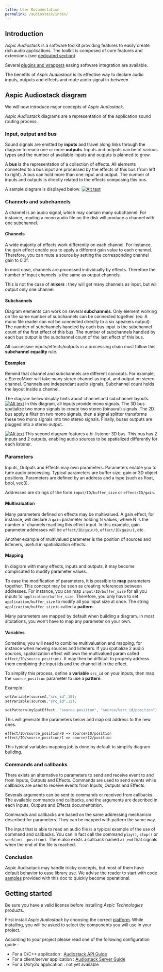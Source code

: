 ```yaml
---
title: User Documentation
permalink: /audiostack/index/
---
```


Introduction
-----
*Aspic Audiostack* is a software toolkit providing features to easily create rich audio applications. The toolkit is composed of core features and extensions (see [dedicated section](404)).

Several [plugins and wrappers](404) easing software integration are available.

The benefits of *Aspic Audiostack* is its effective way to declare audio inputs, outputs and effects and route audio signal in-between.

Aspic Audiostack diagram
-----
We will now introduce major concepts of *Aspic Audiostack*. 

*Aspic Audiostack* diagrams are a representation of the application sound routing process.

### Input, output and bus

Sound signals are emitted by **inputs** and travel along links through the diagram to reach one or more **outputs**. Inputs and outputs can be of various types and the number of available inputs and outputs is planned to grow.

A **bus** is the representation of a collection of effects. All elements connected to a bus input are processed by the effects of this bus (from left to right). A bus can hold more than one input and output. The number of inputs and outputs is directly related to the effects composing this bus.

A sample diagram is displayed below:
[![Alt text](../img/diagram.png)](../img/diagram.png)

### Channels and subchannels

A channel is an audio signal, which may contain many subchannel. For instance, reading a mono audio file on the disk will produce a channel with one subchannel.

#### Channels

A wide majority of effects work differently on each channel. For instance, the gain effect enable you to apply a different gain value to each channel. Therefore, you can mute a source by setting the corresponding channel gain to 0.0f.

In most case, channels are processed individually by effects. Therefore the number of input channels is the same as output channels.

This is not the case of **mixers** : they will get many channels as input, but will output only one channel. 

#### Subchannels

Diagram elements can work on several **subchannels**. Only element working on the same number of subchannels can be connected together. (ex: A mono file reader can not be connected directly to a six speakers output). The number of subchannels handled by each bus input is the subchannel count of the first effect of this bus. The number of subchannels handled by each bus output is the subchannel count of the last effect of this bus.

All successive inputs/effects/outputs in a processing chain must follow this **subchannel equality** rule.

#### Examples

Remind that channel and subchannels are different concepts. For example, a StereoMixer will take many stereo channel as input, and output on stereo channel. Channels are independant audio signals, Subchannel count holds the layout inside a channel.



The diagram below display hints about channel and subchannel layouts.
[![Alt text](../img/channels_1.png)](../img/channels_1.png)
In this diagram, all inputs provide mono signals. The 3D bus spatialize two mono signals to create two stereo (binaural) signals. The 2D bus apply a filter on two mono signals, then a signal splitter transforms these two mono signals into two stereo signals. Finally, buses outputs are plugged into a stereo output.

[![Alt text](../img/channels_2.png)](../img/channels_2.png)
This second diagram features a bi-listener 3D bus. This bus has 2 inputs and 2 outputs, enabling audio sources to be spatialized differently for each listener.

### Parameters

Inputs, Outputs and Effects may own parameters. Parameters enable you to tune audio processing. Typical parameters are buffer size, gain or 3D object positions. Parameters are defined by an address and a type (such as float, bool, vec3).

Addresses are strings of the form  `input/ID/buffer_size` or `effect/ID/gain`. 

#### Multivaluation

Many parameters defined on effects may be multivalued. A gain effect, for instance, will declare a `gain` parameter holding N values, where N is the number of channels reaching this effect input. In this example, gain parameter addresses will be `effect/ID/gain/0`, `effect/ID/gain/1`, etc.

Another example of multivalued parameter is the position of sources and listeners, usefull in spatialization effects. 

#### Mapping

In diagram with many effects, inputs and outputs, it may become complicated to modify parameter values.

To ease the modification of parameters, it is possible to **map** parameters together. This concept may be seen as creating references between addresses. For instance, you can map `input/ID/buffer_size` for all you inputs to `application/buffer_size`. Therefore, you only have to set `application/buffer_size` to modify all you input size at once. The string `application/buffer_size` is called a **pattern**.

Many parameters are mapped by default when building a diagram. In most situtations, you won't have to map any parameter on your own. 

#### Variables

Sometime, you will need to combine multivaluation and mapping, for instance when moving sources and listeners. If you spatialize 2 audio sources, spatialization effect will own the multivalued param called `effect/ID/source_position/`. It may then be difficult to properly address them combining the input ids and the channel id in the effect. 

To simplify this process, define a **variable** `src_id` on your inputs, then map the `source_position` parameter to use a **pattern**.

Example :
```cpp
setVariable(sourceA,"src_id",10);
setVariable(sourceB,"src_id",12);

setPattern(mySpatEffect, "source_position", "source/%src_id/position");
```

This will generate the parameters below and map old address to the new ones.
```console
effect/ID/source_position/0 => source/10/position
effect/ID/source_position/1 => source/12/position
```
 

This typical variables mapping job is done by default to simplify diagram building.

### Commands and callbacks

There exists an alternative to parameters to send and receive event to and from Inputs, Outputs and Effects. Commands are used to send events while callbacks are used to receive events from Inputs, Outputs and Effects.

Severals arguments can be sent to commands or received from callbacks. The available commands and callbacks, and the arguments are described in each Inputs, Outputs and Effects documentation.

Commands and callbacks are based on the same addressing mechanism described for parameters. They can be mapped with pattern the same way.

The input that is able to read an audio file is a typical example of the use of command and callbacks. You can in fact call the command ```play()```, ```stop()``` or ```seek(int _position)```. There also exists a callback named ```at_end``` that signals when the end of the file is reached.

### Conclusion
 
Aspic Audisotack may handle tricky concepts, but most of them have default behavior to ease library use. We advise the reader to start with code [samples](../Samples) provided with this doc to quickly become operational.




Getting started
-----
Be sure you have a valid license before installing *Aspic Technologies* products.

First install *Aspic Audiostack* by choosing the correct [platform](404). While installing, you will be asked to select the components you will use in your project.

According to your project please read one of the following configuration guide :

- For a C/C++ application : [Audiostack API Guide](../AudiostackAPI)
- For a client/server application : [Audiostack Server Guide](../Server)
- For a *Unity3d* application : not yet available


